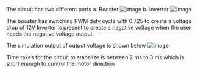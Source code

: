 The circuit has two different parts
  a. Booster
  ![image](https://github.com/user-attachments/assets/4cef7982-24d4-4bc9-930d-6f10061d59b6)
  b. Inverter
  ![image](https://github.com/user-attachments/assets/5d0f4158-6e1b-48c0-88f2-a52b4bc516eb)

The booster has switching PWM duty cycle with 0.725 to create a voltage drop of 12V
Inverter is present to create a negative voltage when the user needs the negative voltage output.

The simulation output of output voltage is shown below
![image](https://github.com/user-attachments/assets/141f9391-a93e-4834-a8ae-3abb260a0a5a)

Time takes for the circuit to stabalize is between 2 ms to 3 ms which is short enough to control the motor direction
